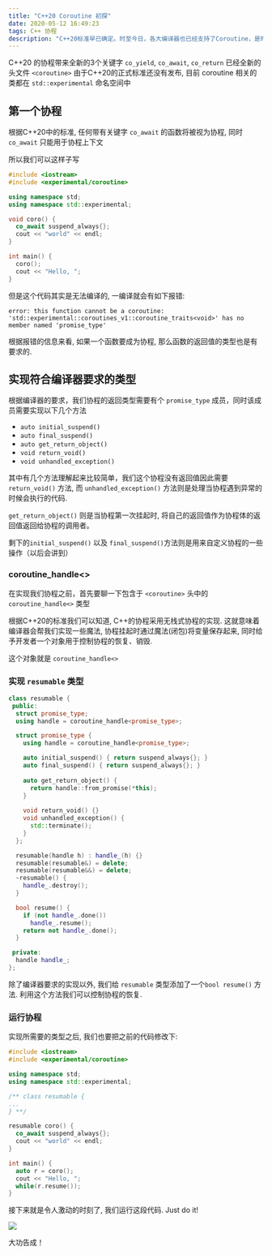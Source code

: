 ```yaml
---
title: "C++20 Coroutine 初探"
date: 2020-05-12 16:49:23
tags: C++ 协程
description: "C++20标准早已确定。时至今日，各大编译器也已经支持了Coroutine，是时候体验下C++的协程了! "
---
```


C++20 的协程带来全新的3个关键字 `co_yield`, `co_await`, `co_return` 已经全新的头文件 `<coroutine>`
由于C++20的正式标准还没有发布, 目前 coroutine 相关的类都在 `std::experimental` 命名空间中



## 第一个协程
根据C++20中的标准,  任何带有关键字 `co_await` 的函数将被视为协程, 同时 `co_await` 只能用于协程上下文

所以我们可以这样子写
```c++
#include <iostream>
#include <experimental/coroutine>

using namespace std;
using namespace std::experimental;

void coro() {
  co_await suspend_always{};
  cout << "world" << endl;
}

int main() {
  coro();
  cout << "Hello, ";
}
```

但是这个代码其实是无法编译的, 一编译就会有如下报错: 

```
error: this function cannot be a coroutine: 'std::experimental::coroutines_v1::coroutine_traits<void>' has no member named 'promise_type'
```

根据报错的信息来看, 如果一个函数要成为协程, 那么函数的返回值的类型也是有要求的.



## 实现符合编译器要求的类型

根据编译器的要求，我们协程的返回类型需要有个 `promise_type` 成员，同时该成员需要实现以下几个方法

* `auto initial_suspend()`
* `auto final_suspend()`
* `auto get_return_object()`
* `void return_void()`
* `void unhandled_exception()`

其中有几个方法理解起来比较简单，我们这个协程没有返回值因此需要 `return_void()` 方法, 而 `unhandled_exception()` 方法则是处理当协程遇到异常的时候会执行的代码.

`get_return_object()` 则是当协程第一次挂起时, 将自己的返回值作为协程体的返回值返回给协程的调用者。

剩下的`initial_suspend()` 以及 `final_suspend()`方法则是用来自定义协程的一些操作（以后会讲到）



### coroutine_handle<>

在实现我们协程之前，首先要聊一下包含于 `<coroutine>` 头中的 `coroutine_handle<>` 类型

根据C++20的标准我们可以知道, C++的协程采用无栈式协程的实现. 这就意味着编译器会帮我们实现一些魔法, 协程挂起时通过魔法(闭包)将变量保存起来, 同时给予开发者一个对象用于控制协程的恢复、销毁. 

这个对象就是 `coroutine_handle<>`



### 实现 `resumable` 类型

```c++
class resumable {
 public:
  struct promise_type;
  using handle = coroutine_handle<promise_type>;

  struct promise_type {
    using handle = coroutine_handle<promise_type>;

    auto initial_suspend() { return suspend_always{}; }
    auto final_suspend() { return suspend_always{}; }
    
    auto get_return_object() {
      return handle::from_promise(*this);
    }
    
    void return_void() {}
    void unhandled_exception() {
      std::terminate();
    }
  };

  resumable(handle h) : handle_(h) {}
  resumable(resumable&) = delete;
  resumable(resumable&&) = delete;
  ~resumable() {
    handle_.destroy();
  }

  bool resume() {
    if (not handle_.done())
      handle_.resume();
    return not handle_.done();
  }

 private:
  handle handle_;
};
```

除了编译器要求的实现以外, 我们给 `resumable` 类型添加了一个`bool resume()` 方法. 利用这个方法我们可以控制协程的恢复.



### 运行协程

实现所需要的类型之后, 我们也要把之前的代码修改下: 

```c++
#include <iostream>
#include <experimental/coroutine>

using namespace std;
using namespace std::experimental;

/** class resumable {
...
} **/

resumable coro() {
  co_await suspend_always{};
  cout << "world" << endl;
}

int main() {
  auto r = coro();
  cout << "Hello, ";
  while(r.resume());
}
```

接下来就是令人激动的时刻了, 我们运行这段代码.  Just do it!

![](/images/c++20-coroutines-1.png)

大功告成！
